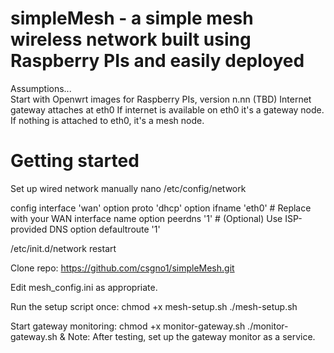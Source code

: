 # simpleMesh - a simple mesh wireless network built using Raspberry PIs and easily deployed

Assumptions...<br>
Start with Openwrt images for Raspberry PIs, version n.nn (TBD)
Internet gateway attaches at eth0
If internet is available on eth0 it's a gateway node.
If nothing is attached to eth0, it's a mesh node.

# Getting started

Set up wired network manually
  nano /etc/config/network

  config interface 'wan'
      option proto 'dhcp'
      option ifname 'eth0'  # Replace with your WAN interface name
      option peerdns '1'    # (Optional) Use ISP-provided DNS
      option defaultroute '1'
  
  /etc/init.d/network restart


Clone repo:
https://github.com/csgno1/simpleMesh.git

Edit mesh_config.ini as appropriate.

Run the setup script once:
    chmod +x mesh-setup.sh
    ./mesh-setup.sh

Start gateway monitoring:
    chmod +x monitor-gateway.sh
    ./monitor-gateway.sh &
Note: After testing, set up the gateway monitor as a service.
